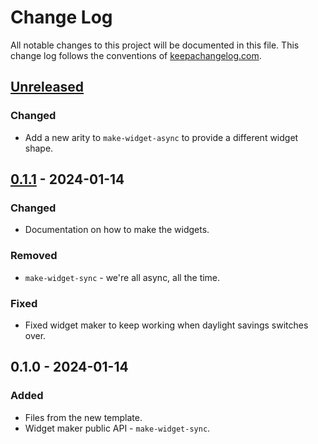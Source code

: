 # Change Log
All notable changes to this project will be documented in this file. This change log follows the conventions of [keepachangelog.com](http://keepachangelog.com/).

## [Unreleased]
### Changed
- Add a new arity to `make-widget-async` to provide a different widget shape.

## [0.1.1] - 2024-01-14
### Changed
- Documentation on how to make the widgets.

### Removed
- `make-widget-sync` - we're all async, all the time.

### Fixed
- Fixed widget maker to keep working when daylight savings switches over.

## 0.1.0 - 2024-01-14
### Added
- Files from the new template.
- Widget maker public API - `make-widget-sync`.

[Unreleased]: https://sourcehost.site/your-name/splitwise/compare/0.1.1...HEAD
[0.1.1]: https://sourcehost.site/your-name/splitwise/compare/0.1.0...0.1.1
